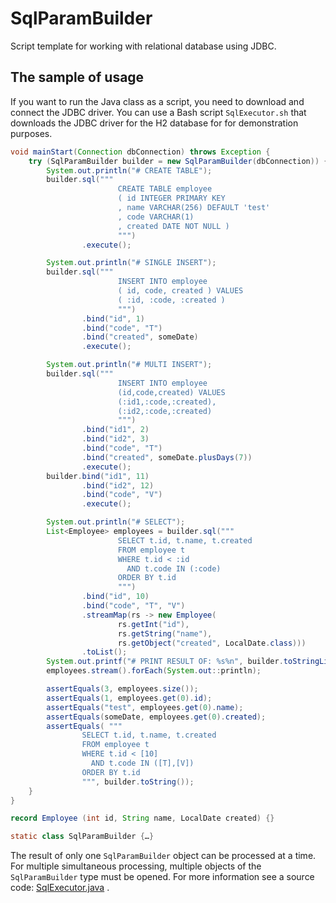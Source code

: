 # SqlParamBuilder

Script template for working with relational database using JDBC.

## The sample of usage

If you want to run the Java class as a script, you need to download and connect the JDBC driver.
You can use a Bash script `SqlExecutor.sh` that downloads the JDBC driver for the H2 database for for demonstration purposes.

```java
void mainStart(Connection dbConnection) throws Exception {
    try (SqlParamBuilder builder = new SqlParamBuilder(dbConnection)) {
        System.out.println("# CREATE TABLE");
        builder.sql("""
                        CREATE TABLE employee
                        ( id INTEGER PRIMARY KEY
                        , name VARCHAR(256) DEFAULT 'test'
                        , code VARCHAR(1)
                        , created DATE NOT NULL )
                        """)
                .execute();

        System.out.println("# SINGLE INSERT");
        builder.sql("""
                        INSERT INTO employee
                        ( id, code, created ) VALUES
                        ( :id, :code, :created )
                        """)
                .bind("id", 1)
                .bind("code", "T")
                .bind("created", someDate)
                .execute();

        System.out.println("# MULTI INSERT");
        builder.sql("""
                        INSERT INTO employee
                        (id,code,created) VALUES
                        (:id1,:code,:created),
                        (:id2,:code,:created)
                        """)
                .bind("id1", 2)
                .bind("id2", 3)
                .bind("code", "T")
                .bind("created", someDate.plusDays(7))
                .execute();
        builder.bind("id1", 11)
                .bind("id2", 12)
                .bind("code", "V")
                .execute();

        System.out.println("# SELECT");
        List<Employee> employees = builder.sql("""
                        SELECT t.id, t.name, t.created
                        FROM employee t
                        WHERE t.id < :id
                          AND t.code IN (:code)
                        ORDER BY t.id
                        """)
                .bind("id", 10)
                .bind("code", "T", "V")
                .streamMap(rs -> new Employee(
                        rs.getInt("id"),
                        rs.getString("name"),
                        rs.getObject("created", LocalDate.class)))
                .toList();
        System.out.printf("# PRINT RESULT OF: %s%n", builder.toStringLine());
        employees.stream().forEach(System.out::println);

        assertEquals(3, employees.size());
        assertEquals(1, employees.get(0).id);
        assertEquals("test", employees.get(0).name);
        assertEquals(someDate, employees.get(0).created);
        assertEquals( """
                SELECT t.id, t.name, t.created
                FROM employee t
                WHERE t.id < [10]
                  AND t.code IN ([T],[V])
                ORDER BY t.id
                """, builder.toString());
    }
}

record Employee (int id, String name, LocalDate created) {}

static class SqlParamBuilder {…}
```

The result of only one `SqlParamBuilder` object can be processed at a time. 
For multiple simultaneous processing, multiple objects of the `SqlParamBuilder` type must be opened.
For more information see a source code: [SqlExecutor.java](../src/main/java/net/ponec/script/SqlExecutor.java) .